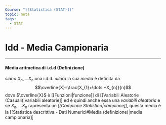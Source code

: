```yaml
---
Course: "[[Statistica (STAT)]]"
topic: nota
tags:
  - STAT
---
```

# Idd - Media Campionaria
---
#### Media aritmetica di i.d.d (Definizione)
_siano_ $X_{n},\dots X_{n}$ una i.d.d.
_allora_ la sua _media_ è definita da $$\overline{X}=\frac{X_{1}+\dots +X_{n}}{n}$$dove $\overline{X}$ è [[Funzioni|funzione]] di [[Variabili Aleatorie (Casuali)|variabili aleatorie]] ed è quindi anche essa una _variabili aleatoria_ e se $X_{n},\dots X_{n}$ rapresenta un _[[Campione Statistico|campione]]_, questa media è la [[Statistica descrittiva - Dati Numerici#Media (definizione)|media campionaria]]


